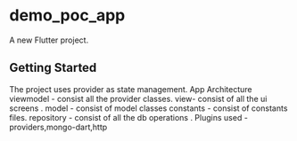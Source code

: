# demo_poc_app

A new Flutter project.

## Getting Started

The project uses provider as state management.
App Architecture
viewmodel - consist all the provider classes.
view- consist of all the ui screens .
model - consist of model classes
constants - consist of constants files.
repository - consist of all the db operations .
Plugins used - providers,mongo-dart,http
